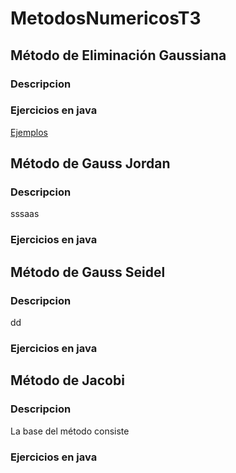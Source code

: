 # MetodosNumericosT3

## Método de Eliminación Gaussiana
### Descripcion 

### Ejercicios en java

[Ejemplos](https://github.com/GABOHDEZ2001/ProblemarioTema3/blob/main/ProblemarioTema3/src/GaussSeidelEjemplo1.java)

## Método de Gauss Jordan
### Descripcion 

sssaas

### Ejercicios en java

## Método de Gauss Seidel
### Descripcion 
dd

### Ejercicios en java


## Método de Jacobi
### Descripcion 
La base del método consiste

### Ejercicios en java
